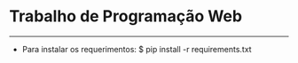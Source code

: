 # Trabalho de Programação Web
---
- Para instalar os requerimentos: $ pip install -r requirements.txt
